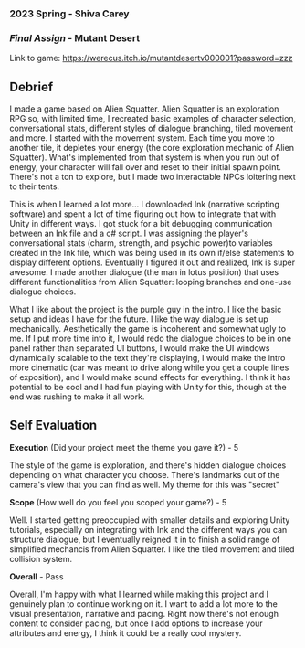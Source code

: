 ### **2023 Spring** - Shiva Carey
### *Final Assign* - Mutant Desert
Link to game: https://werecus.itch.io/mutantdesertv000001?password=zzz


## **Debrief**
I made a game based on Alien Squatter. Alien Squatter is an exploration RPG so, with limited time, I recreated basic examples of character selection, conversational stats, different styles of dialogue branching, tiled movement and more. I started with the movement system. Each time you move to another tile, it depletes your energy (the core exploration mechanic of Alien Squatter). What's implemented from that system is when you run out of energy, your character will fall over and reset to their initial spawn point. There's not a ton to explore, but I made two interactable NPCs loitering next to their tents. 

This is when I learned a lot more... I downloaded Ink (narrative scripting software) and spent a lot of time figuring out how to integrate that with Unity in different ways. I got stuck for a bit debugging communication between an Ink file and a c# script. I was assigning the player's conversational stats (charm, strength, and psychic power)to variables created in the Ink file, which was being used in its own if/else statements to display different options. Eventually I figured it out and realized, Ink is super awesome. I made another dialogue (the man in lotus position) that uses different functionalities from Alien Squatter: looping branches and one-use dialogue choices.

What I like about the project is the purple guy in the intro. I like the basic setup and ideas I have for the future. I like the way dialogue is set up mechanically. Aesthetically the game is incoherent and somewhat ugly to me. If I put more time into it, I would redo the dialogue choices to be in one panel rather than separated UI buttons, I would make the UI windows dynamically scalable to the text they're displaying, I would make the intro more cinematic (car was meant to drive along while you get a couple lines of exposition), and I would make sound effects for everything. I think it has potential to be cool and I had fun playing with Unity for this, though at the end was rushing to make it all work.

## **Self Evaluation**

**Execution** (Did your project meet the theme you gave it?) - 5

The style of the game is exploration, and there's hidden dialogue choices depending on what character you choose. There's landmarks out of the camera's view that you can find as well. My theme for this was "secret"


**Scope** (How well do you feel you scoped your game?) - 5


Well. I started getting preoccupied with smaller details and exploring Unity tutorials, especially on integrating with Ink and the different ways you can structure dialogue, but I eventually reigned it in to finish a solid range of simplified mechancis from Alien Squatter. I like the tiled movement and tiled collision system.


**Overall** - Pass

Overall, I'm happy with what I learned while making this project and I genuinely plan to continue working on it. I want to add a lot more to the visual presentation, narrative and pacing. Right now there's not enough content to consider pacing, but once I add options to increase your attributes and energy, I think it could be a really cool mystery.
